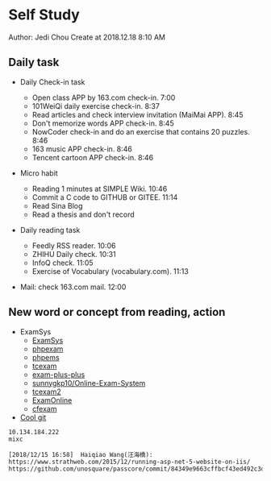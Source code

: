 # Self Study

Author: Jedi Chou
Create at 2018.12.18 8:10 AM

## Daily task

* Daily Check-in task
  * Open class APP by 163.com check-in. 7:00
  * 101WeiQi daily exercise check-in. 8:37
  * Read articles and check interview invitation (MaiMai APP). 8:45
  * Don't memorize words APP check-in. 8:45
  * NowCoder check-in and do an exercise that contains 20 puzzles. 8:46
  * 163 music APP check-in. 8:46
  * Tencent cartoon APP check-in. 8:46

* Micro habit
  * Reading 1 minutes at SIMPLE Wiki. 10:46
  * Commit a C code to GITHUB or GITEE. 11:14
  * Read Sina Blog
  * Read a thesis and don't record

* Daily reading task
  * Feedly RSS reader. 10:06
  * ZHIHU Daily check. 10:31
  * InfoQ check. 11:05
  * Exercise of Vocabulary (vocabulary.com). 11:13

* Mail: check 163.com mail. 12:00

## New word or concept from reading, action

* ExamSys
  * [ExamSys](https://github.com/lrx0014/ExamSys)
  * [phpexam](https://sourceforge.net/projects/phpexam/)
  * [phpems](https://github.com/phpems/phpems)
  * [tcexam](https://www.oschina.net/p/tcexam/)
  * [exam-plus-plus](https://www.oschina.net/p/exam-plus-plus)
  * [sunnygkp10/Online-Exam-System](https://github.com/sunnygkp10/Online-Exam-System-)
  * [tcexam2](https://tcexam.org/)
  * [ExamOnline](https://github.com/wepeng/ExamOnline)
  * [cfexam](https://github.com/cforth/cfexam)
* [Cool git](https://learngitbranching.js.org/?demo)

```text
10.134.184.222
mixc

[‎2018/‎12/‎15 16:58]  Haiqiao Wang(汪海橋):  
https://www.strathweb.com/2015/12/running-asp-net-5-website-on-iis/
https://github.com/unosquare/passcore/commit/84349e9663cffbcf43ed492c3dd66f8431eee68e
```
